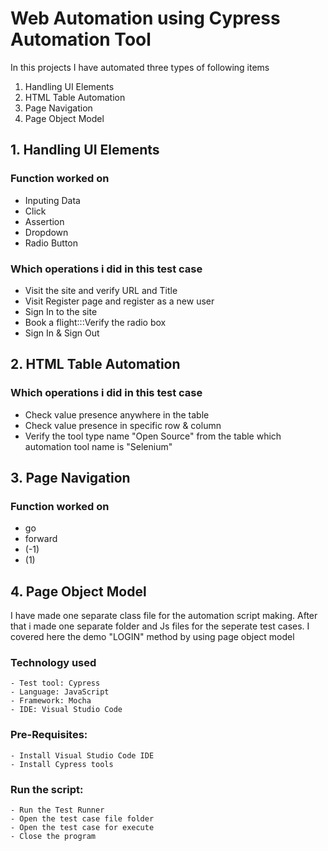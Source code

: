 # Web Automation using Cypress Automation Tool

In this projects I have automated three types of following items
1. Handling UI Elements
2. HTML Table Automation
3. Page Navigation
4. Page Object Model

## 1. Handling UI Elements

### Function worked on
- Inputing Data
- Click
- Assertion
- Dropdown
- Radio Button

### Which operations i did in this test case
- Visit the site and verify URL and Title
- Visit Register page and register as a new user
- Sign In to the site
- Book a flight:::Verify the radio box
- Sign In & Sign Out


## 2. HTML Table Automation

### Which operations i did in this test case
- Check value presence anywhere in the table
- Check value presence in specific row & column
- Verify the tool type name "Open Source" from the table which automation tool name is "Selenium"

## 3. Page Navigation

### Function worked on
- go
- forward
- (-1)
- (1)


## 4. Page Object Model

I have made one separate class file for the automation script making. After that i made one separate folder and Js files for the seperate test cases.
I covered here the demo "LOGIN" method by using page object model


### Technology used
    - Test tool: Cypress
    - Language: JavaScript
    - Framework: Mocha
    - IDE: Visual Studio Code

### Pre-Requisites:
    - Install Visual Studio Code IDE
    - Install Cypress tools

### Run the script:
    - Run the Test Runner
    - Open the test case file folder
    - Open the test case for execute
    - Close the program

